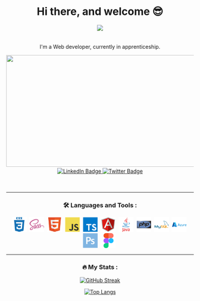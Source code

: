 <div>
<h1 align="center">Hi there, and welcome 😎</h1>
</div>

<div id="header" align="center">
  <img src="https://media.giphy.com/media/Lopx9eUi34rbq/giphy.gif" width="600px" max-height="400px"/>
</div>

<br>

<div align="center">
  <p>I'm a Web developer, currently in apprenticeship.</p>
  <img src="https://media.giphy.com/media/XreQmk7ETCak0/giphy.gif" width="600" height="300"/>
</div>

<div id="badges" align="center">
  <a href="https://www.linkedin.com/in/hugo-charles-b79123243/" target="_blank">
    <img src="https://img.shields.io/badge/LinkedIn-blue?style=for-the-badge&logo=linkedin&logoColor=white" alt="LinkedIn Badge"/>
  </a>
  <a href="https://twitter.com/HugoCha51219444" target="_blank">
    <img src="https://img.shields.io/badge/Twitter-blue?style=for-the-badge&logo=twitter&logoColor=white" alt="Twitter Badge"/>
  </a>
</div>

<div align="center">
  <img src="https://komarev.com/ghpvc/?username=HugoCharles997&style=flat-square&color=blue" alt=""/>
  </div>
<br>

---

<div align="center">
  
  ### :hammer_and_wrench: Languages and Tools :
  
 </div>
 <div align="center">
  <img src="https://github.com/devicons/devicon/blob/master/icons/css3/css3-plain-wordmark.svg"  title="CSS3" alt="CSS" width="40" height="40"/>&nbsp;
  <img src="https://github.com/devicons/devicon/blob/master/icons/sass/sass-original.svg"  title="SASS" alt="SASS" width="40" height="40"/>&nbsp;
  <img src="https://github.com/devicons/devicon/blob/master/icons/html5/html5-original.svg" title="HTML5" alt="HTML" width="40" height="40"/>&nbsp;  
  <img src="https://github.com/devicons/devicon/blob/master/icons/javascript/javascript-original.svg" title="JavaScript" alt="JavaScript" width="40"      height="40"/>&nbsp; 
    <img src="https://github.com/devicons/devicon/blob/master/icons/typescript/typescript-original.svg" title="JavaScript" alt="JavaScript" width="40"      height="40"/>&nbsp;
    <img src="https://github.com/devicons/devicon/blob/master/icons/angularjs/angularjs-original.svg" title="Angular" alt="Angular" width="40"      height="40"/>&nbsp;  
  <img src="https://github.com/devicons/devicon/blob/master/icons/java/java-original-wordmark.svg" title="Java" alt="Java" width="40" height="40"/>&nbsp;
  <img src="https://github.com/devicons/devicon/blob/master/icons/php/php-original.svg" title="PHP" alt="PHP" width="40" height="40"/>&nbsp;
  <img src="https://github.com/devicons/devicon/blob/master/icons/mysql/mysql-original-wordmark.svg" title="MySQL"  alt="MySQL" width="40" height="40"/>&nbsp;  
  <img src="https://github.com/devicons/devicon/blob/master/icons/azure/azure-original-wordmark.svg" title="Azure" alt="Azure" width="40" height="40"/>&nbsp;
    <img src="https://github.com/devicons/devicon/blob/master/icons/photoshop/photoshop-plain.svg" title="PhotoShop" alt="PhotoShop" width="40" height="40"/>&nbsp;
    <img src="https://github.com/devicons/devicon/blob/master/icons/figma/figma-original.svg" title="Figma" alt="Figma" width="40" height="40"/>&nbsp;
</div>

---

<div align="center">

### :fire: My Stats :

[![GitHub Streak](http://github-readme-streak-stats.herokuapp.com?user=HugoCharles997&theme=dark&background=000000)](https://git.io/streak-stats)
  
  [![Top Langs](https://github-readme-stats.vercel.app/api/top-langs/?username=HugoCharles997&layout=compact&theme=vision-friendly-dark)](https://github.com/anuraghazra/github-readme-stats)

</div>
    
<!--
**HugoCharles997/HugoCharles997** is a ✨ _special_ ✨ repository because its `README.md` (this file) appears on your GitHub profile.

Here are some ideas to get you started:

- 🔭 I’m currently working on ...
- 🌱 I’m currently learning ...
- 👯 I’m looking to collaborate on ...
- 🤔 I’m looking for help with ...
- 💬 Ask me about ...
- 📫 How to reach me: ...
- 😄 Pronouns: ...
- ⚡ Fun fact: ...
-->
